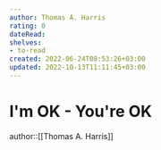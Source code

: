 ```yaml
---
author: Thomas A. Harris
rating: 0
dateRead: 
shelves: 
- to-read
created: 2022-06-24T08:53:26+03:00
updated: 2022-10-13T11:11:45+03:00
---
```

# I'm OK - You're OK

author::[[Thomas A. Harris]]